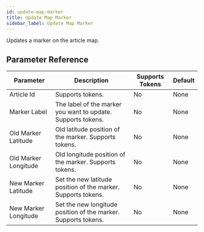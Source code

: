 ```yaml
---
id: update-map-marker
title: Update Map Marker
sidebar_label: Update Map Marker
---
```



Updates a marker on the article map.

## Parameter Reference
| Parameter | Description | Supports Tokens | Default |
| -- | -- | -- | -- |
| Article Id | Supports tokens. | No | None |
| Marker Label | The label of the marker you want to update. Supports tokens. | No | None |
| Old Marker Latitude | Old latitude position of the marker. Supports tokens. | No | None |
| Old Marker Longitude | Old longitude position of the marker. Supports tokens. | No | None |
| New Marker Latitude | Set the new latitude position of the marker. Supports tokens. | No | None |
| New Marker Longitude | Set the new longitude position of the marker. Supports tokens. | No | None |
